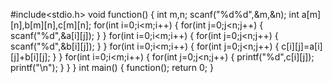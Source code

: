 #include<stdio.h>
void function()
{
    int m,n;
    scanf("%d%d",&m,&n);
    int a[m][n],b[m][n],c[m][n];
    for(int i=0;i<m;i++)
    {
        for(int j=0;j<n;j++)
        {
            scanf("%d",&a[i][j]);
        }
    }
    for(int i=0;i<m;i++)
    {
        for(int j=0;j<n;j++)
        {
            scanf("%d",&b[i][j]);
        }
    }
    for(int i=0;i<m;i++)
    {
        for(int j=0;j<n;j++)
        {
            c[i][j]=a[i][j]+b[i][j];
        }
    }
    for(int i=0;i<m;i++)
    {
        for(int j=0;j<n;j++)
        {
            printf("%d",c[i][j]);
            printf("\n");
        }
    }
}
int main()
{
    function();
    return 0;
}


